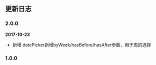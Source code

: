## 更新日志

### 2.0.0

**2017-10-23**

- 新增 datePicker新增byWeek/hasBefore/hasAfter参数，用于周的选择

### 1.0.0

